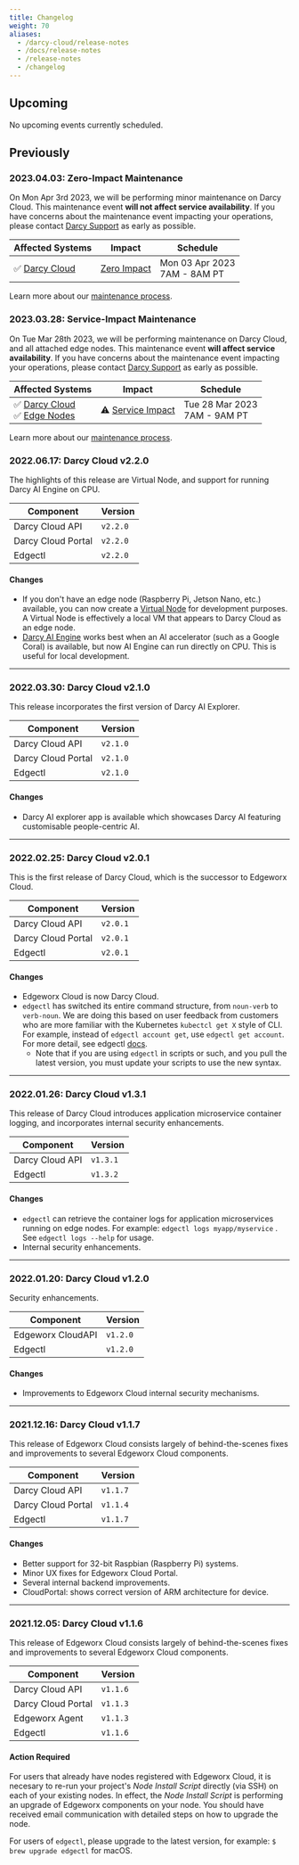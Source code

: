 ```yaml
---
title: Changelog
weight: 70
aliases:
  - /darcy-cloud/release-notes
  - /docs/release-notes
  - /release-notes
  - /changelog
---
```


## Upcoming

No upcoming events currently scheduled. 

## Previously

### 2023.04.03: Zero-Impact Maintenance

On Mon Apr 3rd 2023, we will be performing minor maintenance
on Darcy Cloud. This maintenance event **will not affect
service availability**. If you have concerns
about the maintenance event impacting your operations, please contact [Darcy Support](mailto:support@darcy.ai)
as early as possible.

| Affected Systems                                          | Impact                                                         | Schedule                           |
|-----------------------------------------------------------|----------------------------------------------------------------|------------------------------------|
| ✅ [Darcy Cloud](/docs/more/maintenance/#darcy-cloud)<br/> | [Zero Impact](/docs/more/maintenance/#zero-impact-maintenance) | Mon 03 Apr 2023 <br/> 7AM - 8AM PT |

Learn more about our [maintenance process](/docs/more/maintenance/).

### 2023.03.28: Service-Impact Maintenance

On Tue Mar 28th 2023, we will be performing maintenance
on Darcy Cloud, and all attached edge nodes. This maintenance event **will affect
service availability**. If you have concerns
about the maintenance event impacting your operations, please contact [Darcy Support](mailto:support@darcy.ai)
as early as possible.

| Affected Systems                                                                                            | Impact                                                                  | Schedule                           |
| ----------------------------------------------------------------------------------------------------------- | ----------------------------------------------------------------------- | ---------------------------------- |
| ✅ [Darcy Cloud](/docs/more/maintenance/#darcy-cloud)<br/>✅ [Edge Nodes](/docs/more/maintenance/#edge-nodes) | ⚠️ [Service Impact](/docs/more/maintenance/#service-impact-maintenance) | Tue 28 Mar 2023 <br/> 7AM - 9AM PT |

Learn more about our [maintenance process](/docs/more/maintenance/).

### 2022.06.17: Darcy Cloud v2.2.0

The highlights of this release are Virtual Node, and support for running Darcy AI Engine on CPU.

| Component          | Version  |
| ------------------ | -------- |
| Darcy Cloud API    | `v2.2.0` |
| Darcy Cloud Portal | `v2.2.0` |
| Edgectl            | `v2.2.0` |

#### Changes

- If you don't have an edge node (Raspberry Pi, Jetson Nano, etc.) available, you can now create
  a [Virtual Node](/docs/cloud/adding-nodes/virtual-node/) for development purposes. A Virtual Node is effectively a local VM that appears
  to Darcy Cloud as an edge node.
- [Darcy AI Engine](/docs/ai/) works best when an AI accelerator (such as a Google Coral) is available, but now
  AI Engine can run directly on CPU. This is useful for local development.

______________________________________________________________________

### 2022.03.30: Darcy Cloud v2.1.0

This release incorporates the first version of Darcy AI Explorer.

| Component          | Version  |
|--------------------|----------|
| Darcy Cloud API    | `v2.1.0` |
| Darcy Cloud Portal | `v2.1.0` |
| Edgectl            | `v2.1.0` |

#### Changes

- Darcy AI explorer app is available which showcases Darcy AI featuring customisable
  people-centric AI.

______________________________________________________________________

### 2022.02.25: Darcy Cloud v2.0.1

This is the first release of Darcy Cloud, which is the successor to Edgeworx Cloud.

| Component          | Version  |
|--------------------|----------|
| Darcy Cloud API    | `v2.0.1` |
| Darcy Cloud Portal | `v2.0.1` |
| Edgectl            | `v2.0.1` |

#### Changes

- Edgeworx Cloud is now Darcy Cloud.
- `edgectl` has switched its entire command structure, from `noun-verb` to `verb-noun`. We are doing
  this based on user feedback from customers who are more familiar with the
  Kubernetes `kubectcl get X` style of CLI. For example, instead of `edgectl account get`,
  use `edgectl get account`. For more detail, see edgectl [docs](/docs/cloud/edgectl).
  - Note that if you are using `edgectl` in scripts or such, and you pull the latest version, you
    must update your scripts to use the new syntax.

______________________________________________________________________

### 2022.01.26: Darcy Cloud v1.3.1

This release of Darcy Cloud introduces application microservice container logging, and
incorporates internal security enhancements.

| Component       | Version  |
|-----------------|----------|
| Darcy Cloud API | `v1.3.1` |
| Edgectl         | `v1.3.2` |

#### Changes

- `edgectl` can retrieve the container logs for application microservices running on edge nodes. For
  example: `edgectl logs myapp/myservice` . See `edgectl logs --help` for usage.
- Internal security enhancements.

______________________________________________________________________

### 2022.01.20: Darcy Cloud v1.2.0

Security enhancements.

| Component         | Version  |
|-------------------|----------|
| Edgeworx CloudAPI | `v1.2.0` |
| Edgectl           | `v1.2.0` |

#### Changes

- Improvements to Edgeworx Cloud internal security mechanisms.

______________________________________________________________________

### 2021.12.16: Darcy Cloud v1.1.7

This release of Edgeworx Cloud consists largely of behind-the-scenes fixes and improvements to
several Edgeworx Cloud components.

| Component          | Version  |
|--------------------|----------|
| Darcy Cloud API    | `v1.1.7` |
| Darcy Cloud Portal | `v1.1.4` |
| Edgectl            | `v1.1.7` |

#### Changes

- Better support for 32-bit Raspbian (Raspberry Pi) systems.
- Minor UX fixes for Edgeworx Cloud Portal.
- Several internal backend improvements.
- CloudPortal: shows correct version of ARM architecture for device.

______________________________________________________________________

### 2021.12.05: Darcy Cloud v1.1.6

This release of Edgeworx Cloud consists largely of behind-the-scenes fixes and improvements to
several Edgeworx Cloud components.

| Component          | Version  |
|--------------------|----------|
| Darcy Cloud API    | `v1.1.6` |
| Darcy Cloud Portal | `v1.1.3` |
| Edgeworx Agent     | `v1.1.3` |
| Edgectl            | `v1.1.6` |

#### Action Required

For users that already have nodes registered with Edgeworx Cloud, it is necesary to re-run your
project's _Node Install Script_ directly (via SSH) on each of your existing nodes. In effect, the
_Node Install Script_ is performing an upgrade of Edgeworx components on your node. You should have
received email communication with detailed steps on how to upgrade the node.

For users of `edgectl`, please upgrade to the latest version, for example: `$ brew upgrade edgectl`
for macOS.
